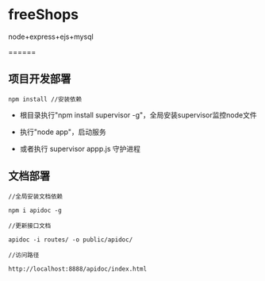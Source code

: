 # freeShops
node+express+ejs+mysql

======




## 项目开发部署

```
npm install //安装依赖
```



* 根目录执行"npm install supervisor -g"，全局安装supervisor监控node文件

* 执行"node app"，启动服务

* 或者执行 supervisor appp.js 守护进程

## 文档部署

```
//全局安装文档依赖

npm i apidoc -g   
```


 ```
//更新接口文档

 apidoc -i routes/ -o public/apidoc/

 ```


```
//访问路径

http://localhost:8888/apidoc/index.html
```









